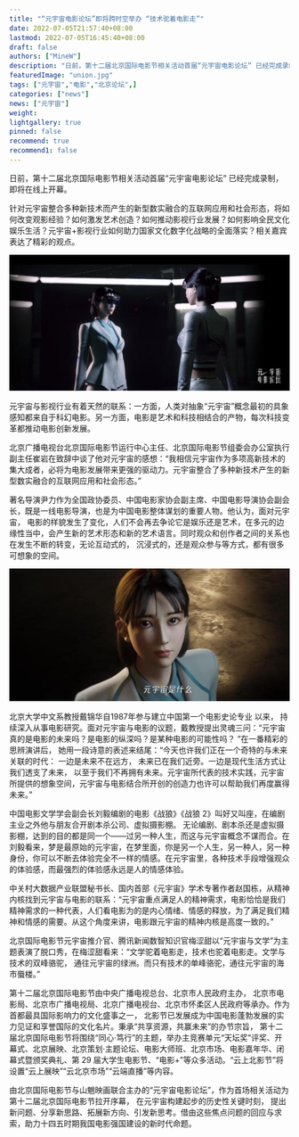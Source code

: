 ```yaml
---
title: "“元宇宙电影论坛”即将跨时空举办 “技术驼着电影走”"
date: 2022-07-05T21:57:40+08:00
lastmod: 2022-07-05T16:45:40+08:00
draft: false
authors: ["MineW"]
description: "日前，第十二届北京国际电影节相关活动首届“元宇宙电影论坛” 已经完成录制，即将在线上开幕。"
featuredImage: "union.jpg"
tags: ["元宇宙","电影","北京论坛",]
categories: ["news"]
news: ["元宇宙"]
weight: 
lightgallery: true
pinned: false
recommend: true
recommend1: false
---
```


日前，第十二届北京国际电影节相关活动首届“元宇宙电影论坛” 已经完成录制，即将在线上开幕。



针对元宇宙整合多种新技术而产生的新型数实融合的互联网应用和社会形态，将如何改变观影经验？如何激发艺术创造？如何推动影视行业发展？如何影响全民文化娱乐生活？元宇宙+影视行业如何助力国家文化数字化战略的全面落实？相关嘉宾表达了精彩的观点。



![8601a18b87d6277f58a9b2903fff9b3ae824fc35](8601a18b87d6277f58a9b2903fff9b3ae824fc35.jpeg)



元宇宙与影视行业有着天然的联系：一方面，人类对抽象“元宇宙”概念最初的具象感知都来自于科幻电影。另一方面，电影是艺术和科技相结合的产物，每次科技变革都推动电影创新发展。



北京广播电视台北京国际电影节运行中心主任、北京国际电影节组委会办公室执行副主任崔岩在致辞中谈了他对元宇宙的感想：“我相信元宇宙作为多项高新技术的集大成者，必将为电影发展带来更强的驱动力。元宇宙整合了多种新技术产生的新型数实融合的互联网应用和社会形态。”



著名导演尹力作为全国政协委员、中国电影家协会副主席、中国电影导演协会副会长，既是一线电影导演，也是为中国电影整体谋划的重要人物。他认为，面对元宇宙， 电影的样貌发生了变化，人们不会再去争论它是娱乐还是艺术，在多元的边缘性当中，会产生新的艺术形态和新的艺术语言。同时观众和创作者之间的关系也在发生不断的转变，无论互动式的， 沉浸式的，还是观众参与等方式，都有很多可想象的空间。



![dcc451da81cb39db8b625babc0d18d2ea91830f9](dcc451da81cb39db8b625babc0d18d2ea91830f9.jpeg)



北京大学中文系教授戴锦华自1987年参与建立中国第一个电影史论专业 以来， 持续深入从事电影研究。面对元宇宙与电影的议题，戴教授提出灵魂三问：“元宇宙真的是电影的未来吗？是电影的纵深吗？是某种电影的可能性吗？ ”在一番精彩的思辨演讲后， 她用一段诗意的表述来结尾：“今天也许我们正在一个奇特的与未来关联的时代： 一边是未来不在远方， 未来已在我们近旁。一边是现代生活方式让我们透支了未来， 以至于我们不再拥有未来。元宇宙所代表的技术实践，元宇宙所提供的想象空间，元宇宙与电影结合所开创的创造力也许可以帮助我们再度赢得未来。”



中国电影文学学会副会长刘毅编剧的电影《战狼》《战狼 2》叫好又叫座，在编剧主业之外他与朋友合开剧本杀公司、虚拟摄影棚。 无论编剧、剧本杀还是虚拟摄影棚，达到的目的都是同一个——过另一种人生，而这与元宇宙概念不谋而合。在刘毅看来，梦是最原始的元宇宙，在梦里面，你是另一个人生，另一种人，另一种身份，你可以不断去体验完全不一样的情感。在元宇宙里，各种技术手段增强观众的体验感，而最强烈的体验感永远是人的情感体验。



中关村大数据产业联盟秘书长、国内首部《元宇宙》学术专著作者赵国栋，从精神内核找到元宇宙与电影的联系：“元宇宙重点满足人的精神需求，电影恰恰是我们精神需求的一种代表，人们看电影为的是内心情绪、情感的释放，为了满足我们精神和情感的需要。从这个角度来讲，电影跟元宇宙的精神内核是高度一致的。”



北京国际电影节元宇宙推介官、腾讯新闻数智知识官梅涩甜以“元宇宙与文学”为主题表演了脱口秀，在梅涩甜看来：“文学驼着电影走，技术也驼着电影走。文学与技术的双峰骆驼， 通往元宇宙的绿洲。而只有技术的单峰骆驼，通往元宇宙的海市蜃楼。”



第十二届北京国际电影节由中央广播电视总台、北京市人民政府主办， 北京市电影局、北京市广播电视局、北京广播电视台、北京市怀柔区人民政府等承办。作为首都最具国际影响力的文化盛事之一， 北影节已发展成为中国电影蓬勃发展的实力见证和享誉国际的文化名片。秉承“共享资源，共赢未来”的办节宗旨， 第十二届北京国际电影节将围绕“同心·笃行”的主题，举办主竞赛单元“天坛奖”评奖、开幕式、北京展映、北京策划·主题论坛、电影大师班、北京市场、电影嘉年华、闭幕式暨颁奖典礼、第 29 届大学生电影节、“电影+”等众多活动。“云上北影节”将设置“云上展映”“云北京市场”“云端直播”等内容。



由北京国际电影节与山魈映画联合主办的“元宇宙电影论坛”，作为首场相关活动为第十二届北京国际电影节拉开序幕， 在元宇宙构建起步的历史性关键时刻， 提出新问题、分享新思路、拓展新方向、引发新思考。借由这些焦点问题的回应与求索，助力十四五时期我国电影强国建设的新时代命题。